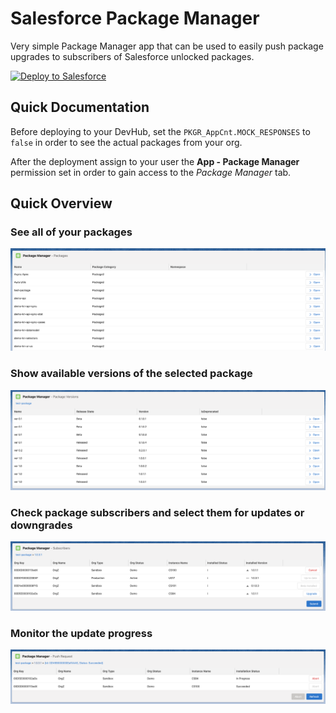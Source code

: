 # Salesforce Package Manager

Very simple Package Manager app that can be used to easily push package upgrades to subscribers of Salesforce unlocked packages.

<a href="https://githubsfdeploy.herokuapp.com">
  <img alt="Deploy to Salesforce"
       src="https://raw.githubusercontent.com/afawcett/githubsfdeploy/master/deploy.png">
</a>

## Quick Documentation

Before deploying to your DevHub, set the `PKGR_AppCnt.MOCK_RESPONSES` to `false` in order to see the actual packages from your org.

After the deployment assign to your user the **App - Package Manager** permission set in order to gain access to the *Package Manager* tab.

## Quick Overview

### See all of your packages
![Packages Overview](/imgs/1.png)

### Show available versions of the selected package
![Package Versions](/imgs/2.png)

### Check package subscribers and select them for updates or downgrades
![Subscribers](/imgs/3.png)

### Monitor the update progress
![Push Request](/imgs/4.png)
